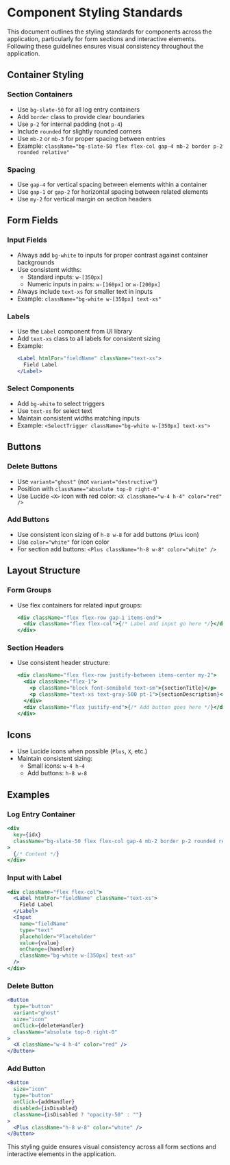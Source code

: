 # Component Styling Standards

This document outlines the styling standards for components across the application, particularly for form sections and interactive elements. Following these guidelines ensures visual consistency throughout the application.

## Container Styling

### Section Containers

- Use `bg-slate-50` for all log entry containers
- Add `border` class to provide clear boundaries
- Use `p-2` for internal padding (not `p-4`)
- Include `rounded` for slightly rounded corners
- Use `mb-2` or `mb-3` for proper spacing between entries
- Example: `className="bg-slate-50 flex flex-col gap-4 mb-2 border p-2 rounded relative"`

### Spacing

- Use `gap-4` for vertical spacing between elements within a container
- Use `gap-1` or `gap-2` for horizontal spacing between related elements
- Use `my-2` for vertical margin on section headers

## Form Fields

### Input Fields

- Always add `bg-white` to inputs for proper contrast against container backgrounds
- Use consistent widths:
  - Standard inputs: `w-[350px]`
  - Numeric inputs in pairs: `w-[160px]` or `w-[200px]`
- Always include `text-xs` for smaller text in inputs
- Example: `className="bg-white w-[350px] text-xs"`

### Labels

- Use the `Label` component from UI library
- Add `text-xs` class to all labels for consistent sizing
- Example:
  ```jsx
  <Label htmlFor="fieldName" className="text-xs">
    Field Label
  </Label>
  ```

### Select Components

- Add `bg-white` to select triggers
- Use `text-xs` for select text
- Maintain consistent widths matching inputs
- Example: `<SelectTrigger className="bg-white w-[350px] text-xs">`

## Buttons

### Delete Buttons

- Use `variant="ghost"` (not `variant="destructive"`)
- Position with `className="absolute top-0 right-0"`
- Use Lucide `<X>` icon with red color: `<X className="w-4 h-4" color="red" />`

### Add Buttons

- Use consistent icon sizing of `h-8 w-8` for add buttons (`Plus` icon)
- Use `color="white"` for icon color
- For section add buttons: `<Plus className="h-8 w-8" color="white" />`

## Layout Structure

### Form Groups

- Use flex containers for related input groups:
  ```jsx
  <div className="flex flex-row gap-1 items-end">
    <div className="flex flex-col">{/* Label and input go here */}</div>
  </div>
  ```

### Section Headers

- Use consistent header structure:
  ```jsx
  <div className="flex flex-row justify-between items-center my-2">
    <div className="flex-1">
      <p className="block font-semibold text-sm">{sectionTitle}</p>
      <p className="text-xs text-gray-500 pt-1">{sectionDescription}</p>
    </div>
    <div className="flex justify-end">{/* Add button goes here */}</div>
  </div>
  ```

## Icons

- Use Lucide icons when possible (`Plus`, `X`, etc.)
- Maintain consistent sizing:
  - Small icons: `w-4 h-4`
  - Add buttons: `h-8 w-8`

## Examples

### Log Entry Container

```jsx
<div
  key={idx}
  className="bg-slate-50 flex flex-col gap-4 mb-2 border p-2 rounded relative"
>
  {/* Content */}
</div>
```

### Input with Label

```jsx
<div className="flex flex-col">
  <Label htmlFor="fieldName" className="text-xs">
    Field Label
  </Label>
  <Input
    name="fieldName"
    type="text"
    placeholder="Placeholder"
    value={value}
    onChange={handler}
    className="bg-white w-[350px] text-xs"
  />
</div>
```

### Delete Button

```jsx
<Button
  type="button"
  variant="ghost"
  size="icon"
  onClick={deleteHandler}
  className="absolute top-0 right-0"
>
  <X className="w-4 h-4" color="red" />
</Button>
```

### Add Button

```jsx
<Button
  size="icon"
  type="button"
  onClick={addHandler}
  disabled={isDisabled}
  className={isDisabled ? "opacity-50" : ""}
>
  <Plus className="h-8 w-8" color="white" />
</Button>
```

This styling guide ensures visual consistency across all form sections and interactive elements in the application.
